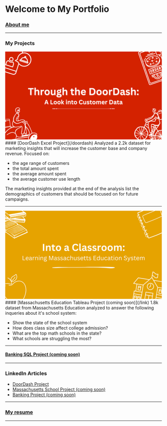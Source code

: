 # Welcome to My Portfolio

### [About me](/aboutme)

---

### My Projects

<img src="images/DoorDash_CaseStudy.png?raw=true"/>
#### [DoorDash Excel Project](/doordash)
Analyzed a 2.2k dataset for marketing insights that will increase the customer base and company revenue. Focused on:
<ul>
  <li>the age range of customers</li>
  <li>the total amount spent</li>
  <li>the average amount spent</li>
  <li>the average customer use length</li>
</ul>
The marketing insights provided at the end of the analysis list the demographics of customers that should be focused on for future campaigns.

---
<img src="images/Massachusetts_CaseStudy.png?raw=true"/>
#### [Massachusetts Education Tableau Project (coming soon)](/link)
1.8k dataset from Massachusetts Education analyzed to answer the following inqueries about it's school system:
<ul>
  <li>Show the state of the school system</li>
  <li>How does class size affect college admission?</li>
  <li>What are the top math schools in the state?</li>
  <li>What schools are struggling the most?</li>
</ul>

---
#### [Banking SQL Project (coming soon)](/link)

---

### LinkedIn Articles

- [DoorDash Project](https://www.linkedin.com/pulse/through-doordash-look-customer-data-xavier-quinn/)
- [Massachusetts School Project (coming soon)](/link)
- [Banking Project (coming soon)](/link)

---

### [My resume](files/resume.pdf)

---


